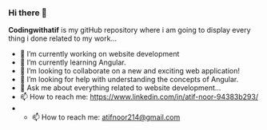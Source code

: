 ### Hi there 👋


**Codingwithatif** is my gitHub repository where i am going to display every thing i done related to my work...



- 🔭 I’m currently working on website development
- 🌱 I’m currently learning Angular.
- 👯 I’m looking to collaborate on a new and exciting web application!
- 🤔 I’m looking for help with understanding the concepts of Angular.
- 💬 Ask me about everything related to website development...
- 📫 How to reach me: https://www.linkedin.com/in/atif-noor-94383b293/
- - 📫 How to reach me: atifnoor214@gmail.com


